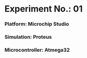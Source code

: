 # Experiment No.: 01

### Platform: Microchip Studio
### Simulation: Proteus
### Microcontroller: Atmega32